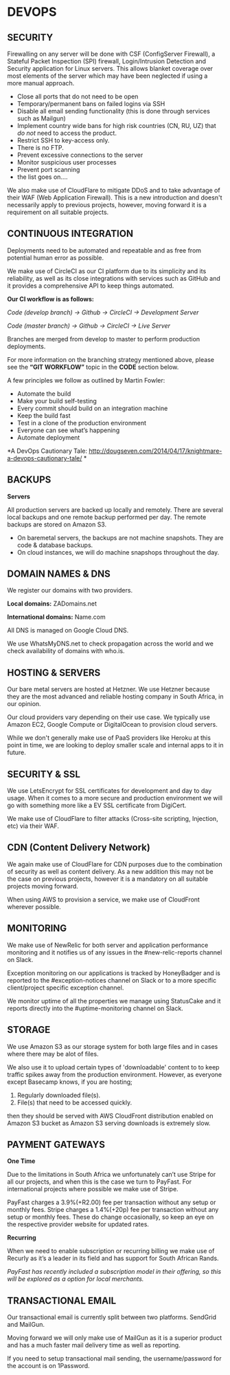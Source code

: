 # DEVOPS

## SECURITY

Firewalling on any server will be done with CSF (ConfigServer Firewall), a Stateful Packet Inspection (SPI) firewall, Login/Intrusion Detection and Security application for Linux servers. This allows blanket coverage over most elements of the server which may have been neglected if using a more manual approach.

- Close all ports that do not need to be open
- Temporary/permanent bans on failed logins via SSH
- Disable all email sending functionality (this is done through services such as Mailgun)
- Implement country wide bans for high risk countries (CN, RU, UZ) that _do not_ need to access the product.
- Restrict SSH to key-access only.
- There is no FTP.
- Prevent excessive connections to the server
- Monitor suspicious user processes
- Prevent port scanning
- the list goes on....

We also make use of CloudFlare to mitigate DDoS and to take advantage of their WAF (Web Application Firewall). This is a new introduction and doesn't necessarily apply to previous projects, however, moving forward it is a requirement on all suitable projects.

## CONTINUOUS INTEGRATION

Deployments need to be automated and repeatable and as free from potential human error as possible.

We make use of CircleCI as our CI platform due to its simplicity and its reliability, as well as its close integrations with services such as GitHub and it provides a comprehensive API to keep things automated.

**Our CI workflow is as follows:**

*Code (develop branch) -> Github -> CircleCI -> Development Server*

*Code (master branch) -> Github -> CircleCI -> Live Server*

Branches are merged from develop to master to perform production deployments.

For more information on the branching strategy mentioned above, please see the **“GIT WORKFLOW”** topic in the **CODE** section below.

A few principles we follow as outlined by Martin Fowler:

- Automate the build
- Make your build self-testing
- Every commit should build on an integration machine
- Keep the build fast
- Test in a clone of the production environment
- Everyone can see what’s happening
- Automate deployment

*A DevOps Cautionary Tale: http://dougseven.com/2014/04/17/knightmare-a-devops-cautionary-tale/ *

## BACKUPS

**Servers**

All production servers are backed up locally and remotely. There are several local backups and one remote backup performed per day. The remote backups are stored on Amazon S3.

- On baremetal servers, the backups are not machine snapshots. They are code & database backups.
- On cloud instances, we will do machine snapshops throughout the day.

## DOMAIN NAMES & DNS

We register our domains with two providers.

**Local domains:** ZADomains.net

**International domains:** Name.com

All DNS is managed on Google Cloud DNS.

We use WhatsMyDNS.net to check propagation across the world and we check availability of domains with who.is.

## HOSTING & SERVERS

Our bare metal servers are hosted at Hetzner. We use Hetzner because they are the most advanced and reliable hosting company in South Africa, in our opinion.

Our cloud providers vary depending on their use case. We typically use Amazon EC2, Google Compute or DigitalOcean to provision cloud servers.

While we don't generally make use of PaaS providers like Heroku at this point in time, we are looking to deploy smaller scale and internal apps to it in future.

## SECURITY & SSL

We use LetsEncrypt for SSL certificates for development and day to day usage. When it comes to a more secure and production environment we will go with something more like a EV SSL certificate from DigiCert.

We make use of CloudFlare to filter attacks (Cross-site scripting, Injection, etc) via their WAF.

## CDN (Content Delivery Network)

We again make use of CloudFlare for CDN purposes due to the combination of security as well as content delivery. As a new addition this may not be the case on previous projects, however it is a mandatory on all suitable projects moving forward.

When using AWS to provision a service, we make use of CloudFront wherever possible.

## MONITORING

We make use of NewRelic for both server and application performance monitoring and it notifies us of any issues in the #new-relic-reports channel on Slack.

Exception monitoring on our applications is tracked by HoneyBadger and is reported to the #exception-notices channel on Slack or to a more specific client/project specific exception channel.

We monitor uptime of all the properties we manage using StatusCake and it reports directly into the #uptime-monitoring channel on Slack.

## STORAGE

We use Amazon S3 as our storage system for both large files and in cases where there may be alot of files.

We also use it to upload certain types of 'downloadable' content to to keep traffic spikes away from the production environment. However, as everyone except Basecamp knows, if you are hosting;

1. Regularly downloaded file(s).
2. File(s) that need to be accessed quickly.

then they should be served with AWS CloudFront distribution enabled on Amazon S3 bucket as Amazon S3 serving downloads is extremely slow.

## PAYMENT GATEWAYS

**One Time**

Due to the limitations in South Africa we unfortunately can’t use Stripe for all our projects, and when this is the case we turn to PayFast. For international projects where possible we make use of Stripe.

PayFast charges a 3.9%(+R2.00) fee per transaction without any setup or monthly fees. Stripe charges a 1.4%(+20p) fee per transaction without any setup or monthly fees. These do change occasionally, so keep an eye on the respective provider website for updated rates.

**Recurring**

When we need to enable subscription or recurring billing we make use of Recurly as it’s a leader in its field and has support for South African Rands.

*PayFast has recently included a subscription model in their offering, so this will be explored as a option for local merchants.*

## TRANSACTIONAL EMAIL

Our transactional email is currently split between two platforms. SendGrid and MailGun.

Moving forward we will only make use of MailGun as it is a superior product and has a much faster mail delivery time as well as reporting. 

If you need to setup transactional mail sending, the username/password for the account is on 1Password.
